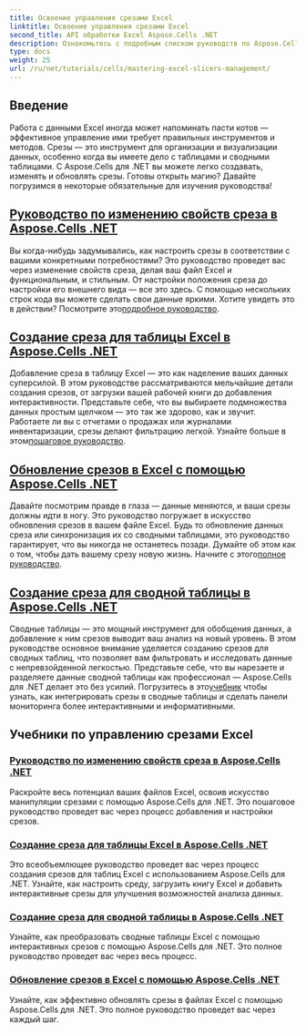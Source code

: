 ```yaml
---
title: Освоение управления срезами Excel
linktitle: Освоение управления срезами Excel
second_title: API обработки Excel Aspose.Cells .NET
description: Ознакомьтесь с подробным списком руководств по Aspose.Cells для .NET, посвященных управлению срезами Excel, включая добавление, настройку и обновление срезов в файлах Excel.
type: docs
weight: 25
url: /ru/net/tutorials/cells/mastering-excel-slicers-management/
---
```

## Введение

Работа с данными Excel иногда может напоминать пасти котов — эффективное управление ими требует правильных инструментов и методов. Срезы — это инструмент для организации и визуализации данных, особенно когда вы имеете дело с таблицами и сводными таблицами. С Aspose.Cells для .NET вы можете легко создавать, изменять и обновлять срезы. Готовы открыть магию? Давайте погрузимся в некоторые обязательные для изучения руководства!

## [Руководство по изменению свойств среза в Aspose.Cells .NET](./guide-change-slicer-properties/)

 Вы когда-нибудь задумывались, как настроить срезы в соответствии с вашими конкретными потребностями? Это руководство проведет вас через изменение свойств среза, делая ваш файл Excel и функциональным, и стильным. От настройки положения среза до настройки его внешнего вида — все это здесь. С помощью нескольких строк кода вы можете сделать свои данные яркими. Хотите увидеть это в действии? Посмотрите это[подробное руководство](./guide-change-slicer-properties/).

## [Создание среза для таблицы Excel в Aspose.Cells .NET](./creating-slicer-for-excel-table/)

Добавление среза в таблицу Excel — это как наделение ваших данных суперсилой. В этом руководстве рассматриваются мельчайшие детали создания срезов, от загрузки вашей рабочей книги до добавления интерактивности. Представьте себе, что вы выбираете подмножества данных простым щелчком — это так же здорово, как и звучит. Работаете ли вы с отчетами о продажах или журналами инвентаризации, срезы делают фильтрацию легкой. Узнайте больше в этом[пошаговое руководство](./creating-slicer-for-excel-table/).

## [Обновление срезов в Excel с помощью Aspose.Cells .NET](./update-slicers-in-excel/)

 Давайте посмотрим правде в глаза — данные меняются, и ваши срезы должны идти в ногу. Это руководство погружает в искусство обновления срезов в вашем файле Excel. Будь то обновление данных среза или синхронизация их со сводными таблицами, это руководство гарантирует, что вы никогда не останетесь позади. Думайте об этом как о том, чтобы дать вашему срезу новую жизнь. Начните с этого[полное руководство](./update-slicers-in-excel/).

## [Создание среза для сводной таблицы в Aspose.Cells .NET](./creating-slicer-for-pivot-table/)

Сводные таблицы — это мощный инструмент для обобщения данных, а добавление к ним срезов выводит ваш анализ на новый уровень. В этом руководстве основное внимание уделяется созданию срезов для сводных таблиц, что позволяет вам фильтровать и исследовать данные с непревзойденной легкостью. Представьте себе, что вы нарезаете и разделяете данные сводной таблицы как профессионал — Aspose.Cells для .NET делает это без усилий. Погрузитесь в это[учебник](./creating-slicer-for-pivot-table/) чтобы узнать, как интегрировать срезы в сводные таблицы и сделать панели мониторинга более интерактивными и информативными.

## Учебники по управлению срезами Excel
### [Руководство по изменению свойств среза в Aspose.Cells .NET](./guide-change-slicer-properties/)
Раскройте весь потенциал ваших файлов Excel, освоив искусство манипуляции срезами с помощью Aspose.Cells для .NET. Это пошаговое руководство проведет вас через процесс добавления и настройки срезов.
### [Создание среза для таблицы Excel в Aspose.Cells .NET](./creating-slicer-for-excel-table/)
Это всеобъемлющее руководство проведет вас через процесс создания срезов для таблиц Excel с использованием Aspose.Cells для .NET. Узнайте, как настроить среду, загрузить книгу Excel и добавить интерактивные срезы для улучшения возможностей анализа данных.
### [Создание среза для сводной таблицы в Aspose.Cells .NET](./creating-slicer-for-pivot-table/)
Узнайте, как преобразовать сводные таблицы Excel с помощью интерактивных срезов с помощью Aspose.Cells для .NET. Это полное руководство проведет вас через весь процесс.
### [Обновление срезов в Excel с помощью Aspose.Cells .NET](./update-slicers-in-excel/)
Узнайте, как эффективно обновлять срезы в файлах Excel с помощью Aspose.Cells для .NET. Это полное руководство проведет вас через каждый шаг.